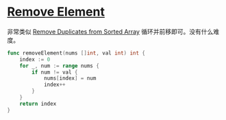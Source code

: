 # [Remove Element](https://leetcode.com/problems/remove-element/description/)

非常类似 [Remove Duplicates from Sorted Array](code/26.remove-duplicates-from-sorted-array.md) 循环并前移即可。没有什么难度。

```go
func removeElement(nums []int, val int) int {
	index := 0
	for _, num := range nums {
		if num != val {
			nums[index] = num
			index++
		}
	}
	return index
}
```
